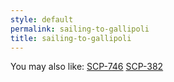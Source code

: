 ```yaml
---
style: default
permalink: sailing-to-gallipoli
title: sailing-to-gallipoli
---
```

You may also like:
[SCP-746](http://scp-wiki.net/scp-746)
[SCP-382](http://scp-wiki.net/scp-382)